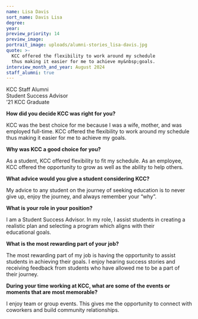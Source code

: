 ```yaml
---
name: Lisa Davis
sort_name: Davis Lisa
degree:
year:
preview_priority: 14
preview_image:
portrait_image: uploads/alumni-stories_lisa-davis.jpg
quote: >-
  KCC offered the flexibility to work around my schedule
  thus making it easier for me to achieve my&nbsp;goals.
interview_month_and_year: August 2024
staff_alumni: true
---
```


KCC Staff Alumni<br>
Student Success Advisor<br>
’21 KCC Graduate

**How did you decide KCC was right for you?**

KCC was the best choice for me because I was a wife, mother, and was employed full-time. KCC offered the flexibility to work around my schedule thus making it easier for me to achieve my goals.

**Why was KCC a good choice for you?**

As a student, KCC offered flexibility to fit my schedule. As an employee, KCC offered the opportunity to grow as well as the ability to help others.

**What advice would you give a student considering KCC?**

My advice to any student on the journey of seeking education is to never give up, enjoy the journey, and always remember your “why”.

**What is your role in your position?**

I am a Student Success Advisor.  In my role, I assist students in creating a realistic plan and selecting a program which aligns with their educational&nbsp;goals.

**What is the most rewarding part of your job?**

The most rewarding part of my job is having the opportunity to assist students in achieving their goals.  I enjoy hearing success stories and receiving feedback from students who have allowed me to be a part of their&nbsp;journey.

**During your time working at KCC, what are some of the events or moments that are most memorable?**

I enjoy team or group events. This gives me the opportunity to connect with coworkers and build community relationships.
